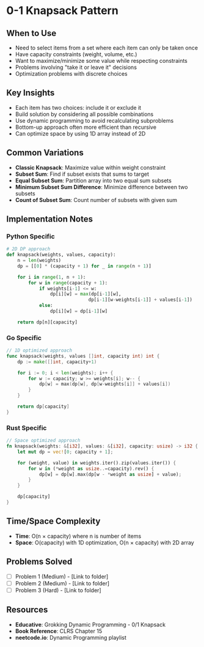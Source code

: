 # 0-1 Knapsack Pattern

## When to Use
- Need to select items from a set where each item can only be taken once
- Have capacity constraints (weight, volume, etc.)
- Want to maximize/minimize some value while respecting constraints
- Problems involving "take it or leave it" decisions
- Optimization problems with discrete choices

## Key Insights
- Each item has two choices: include it or exclude it
- Build solution by considering all possible combinations
- Use dynamic programming to avoid recalculating subproblems
- Bottom-up approach often more efficient than recursive
- Can optimize space by using 1D array instead of 2D

## Common Variations
- **Classic Knapsack**: Maximize value within weight constraint
- **Subset Sum**: Find if subset exists that sums to target
- **Equal Subset Sum**: Partition array into two equal sum subsets
- **Minimum Subset Sum Difference**: Minimize difference between two subsets
- **Count of Subset Sum**: Count number of subsets with given sum

## Implementation Notes
### Python Specific
```python
# 2D DP approach
def knapsack(weights, values, capacity):
    n = len(weights)
    dp = [[0] * (capacity + 1) for _ in range(n + 1)]

    for i in range(1, n + 1):
        for w in range(capacity + 1):
            if weights[i-1] <= w:
                dp[i][w] = max(dp[i-1][w],
                              dp[i-1][w-weights[i-1]] + values[i-1])
            else:
                dp[i][w] = dp[i-1][w]

    return dp[n][capacity]
```

### Go Specific
```go
// 1D optimized approach
func knapsack(weights, values []int, capacity int) int {
    dp := make([]int, capacity+1)

    for i := 0; i < len(weights); i++ {
        for w := capacity; w >= weights[i]; w-- {
            dp[w] = max(dp[w], dp[w-weights[i]] + values[i])
        }
    }

    return dp[capacity]
}
```

### Rust Specific
```rust
// Space optimized approach
fn knapsack(weights: &[i32], values: &[i32], capacity: usize) -> i32 {
    let mut dp = vec![0; capacity + 1];

    for (weight, value) in weights.iter().zip(values.iter()) {
        for w in (*weight as usize..=capacity).rev() {
            dp[w] = dp[w].max(dp[w - *weight as usize] + value);
        }
    }

    dp[capacity]
}
```

## Time/Space Complexity
- **Time**: O(n × capacity) where n is number of items
- **Space**: O(capacity) with 1D optimization, O(n × capacity) with 2D array

## Problems Solved
- [ ] Problem 1 (Medium) - [Link to folder]
- [ ] Problem 2 (Medium) - [Link to folder]
- [ ] Problem 3 (Hard) - [Link to folder]

## Resources
- **Educative**: Grokking Dynamic Programming - 0/1 Knapsack
- **Book Reference**: CLRS Chapter 15
- **neetcode.io**: Dynamic Programming playlist
